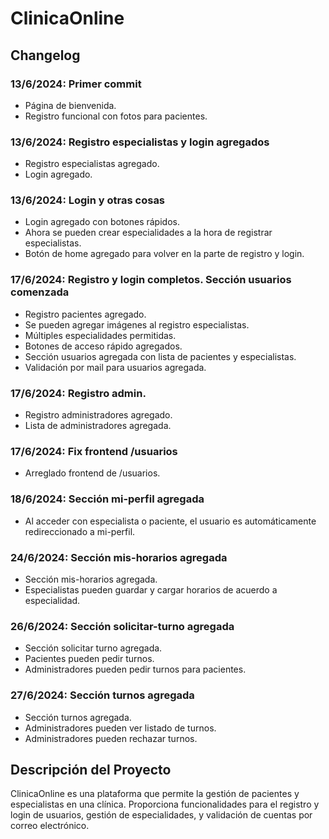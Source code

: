 # ClinicaOnline

## Changelog

### 13/6/2024: Primer commit
- Página de bienvenida.
- Registro funcional con fotos para pacientes.

### 13/6/2024: Registro especialistas y login agregados
- Registro especialistas agregado.
- Login agregado.

### 13/6/2024: Login y otras cosas
- Login agregado con botones rápidos.
- Ahora se pueden crear especialidades a la hora de registrar especialistas.
- Botón de home agregado para volver en la parte de registro y login.

### 17/6/2024: Registro y login completos. Sección usuarios comenzada
- Registro pacientes agregado.
- Se pueden agregar imágenes al registro especialistas.
- Múltiples especialidades permitidas.
- Botones de acceso rápido agregados.
- Sección usuarios agregada con lista de pacientes y especialistas.
- Validación por mail para usuarios agregada.

### 17/6/2024: Registro admin.
- Registro administradores agregado.
- Lista de administradores agregada.

### 17/6/2024: Fix frontend /usuarios
- Arreglado frontend de /usuarios.

### 18/6/2024: Sección mi-perfil agregada
- Al acceder con especialista o paciente, el usuario es automáticamente redireccionado a mi-perfil.

### 24/6/2024: Sección mis-horarios agregada
- Sección mis-horarios agregada.
- Especialistas pueden guardar y cargar horarios de acuerdo a especialidad.

### 26/6/2024: Sección solicitar-turno agregada
- Sección solicitar turno agregada.
- Pacientes pueden pedir turnos.
- Administradores pueden pedir turnos para pacientes.

### 27/6/2024: Sección turnos agregada
- Sección turnos agregada.
- Administradores pueden ver listado de turnos.
- Administradores pueden rechazar turnos.

## Descripción del Proyecto
ClinicaOnline es una plataforma que permite la gestión de pacientes y especialistas en una clínica. Proporciona funcionalidades para el registro y login de usuarios, gestión de especialidades, y validación de cuentas por correo electrónico.